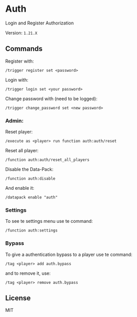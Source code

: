 # Auth

Login and Register Authorization

Version: `1.21.X`

## Commands

Register with:

```mcfunction
/trigger register set <password>
```

Login with:

```mcfunction
/trigger login set <your password>
```

Change password with (need to be logged):

```mcfunction
/trigger change_password set <new password>
```

### Admin:

Reset player:

```mcfunction
/execute as <player> run function auth:auth/reset
```

Reset all player:

```mcfunction
/function auth:auth/reset_all_players
```

Disable the Data-Pack:

```mcfunction
/function auth:disable
```

And enable it:

```mcfunction
/datapack enable "auth"
```

### Settings

To see te settings menu use te command:

```mcfunction
/function auth:settings
```

### Bypass

To give a authentication bypass to a player use te command:

```mcfunction
/tag <player> add auth.bypass
```

and to remove it, use:

```mcfunction
/tag <player> remove auth.bypass
```

## License

MIT